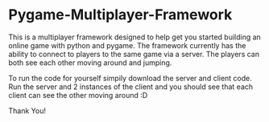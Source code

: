 # Pygame-Multiplayer-Framework

This is a multiplayer framework designed to help get you started building an online game with python and pygame. The framework currently has the ability to connect to players to the same game via a server. The players can both see each other moving around and jumping.

To run the code for yourself simpily download the server and client code. Run the server and 2 instances of the client and you should see that each client can see the other moving around :D

Thank You!
